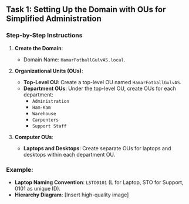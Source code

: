 ## Task 1: Setting Up the Domain with OUs for Simplified Administration

### Step-by-Step Instructions

1. **Create the Domain**:
   - Domain Name: `HamarFotballGulvAS.local`.

2. **Organizational Units (OUs)**:
   - **Top-Level OU**: Create a top-level OU named `HamarFotballGulvAS`.
   - **Department OUs**: Under the top-level OU, create OUs for each department:
     - `Administration`
     - `Ham-Kam`
     - `Warehouse`
     - `Carpenters`
     - `Support Staff`

3. **Computer OUs**:
   - **Laptops and Desktops**: Create separate OUs for laptops and desktops within each department OU.

### Example:
- **Laptop Naming Convention**: `LSTO0101` (L for Laptop, STO for Support, 0101 as unique ID).
- **Hierarchy Diagram**: [Insert high-quality image]